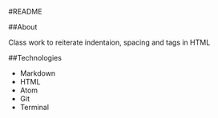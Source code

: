 #README

##About

Class work to reiterate indentaion, spacing and tags in HTML

##Technologies 
* Markdown
* HTML
* Atom
* Git
* Terminal



